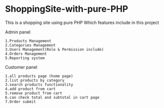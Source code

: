 # ShoppingSite-with-pure-PHP
This is a shopping site using pure PHP
Which features include in this project

Admin panel

    1.Products Management
    2.Categories Management
    3.Users Management(Role & Permission include)
    4.Orders Management
    5.Reporting system

Customer panel

    1.all products page (home page)
    2.list products by category
    3.search products functionality
    4.add product from cart
    5.remove product from cart
    6.can check total and subtotal in cart page
    7.Order submit
